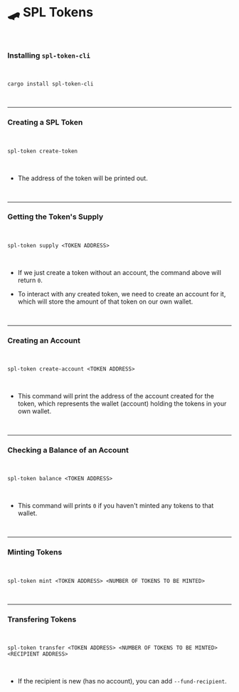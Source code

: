 # 🛹 SPL Tokens

<br>

### Installing `spl-token-cli`

<br>

```shell
cargo install spl-token-cli
```

<br>

---

### Creating a SPL Token

<br>

```shell
spl-token create-token
```

<br>

* The address of the token will be printed out.

<br>

---

### Getting the Token's Supply

<br>

```shell
spl-token supply <TOKEN ADDRESS>
```

<br>

* If we just create a token without an account, the command above will return `0`.

* To interact with any created token, we need to create an account for it, which will store the amount of that token on our own wallet.

<br>

---

### Creating an Account

<br>

```shell
spl-token create-account <TOKEN ADDRESS>
```

<br>

* This command will print the address of the account created for the token, which represents the wallet (account) holding the tokens in your own wallet.

<br>

---

### Checking a Balance of an Account

<br>

```shell
spl-token balance <TOKEN ADDRESS>
```

<br>

* This command will prints `0` if you haven't minted any tokens to that wallet.

<br>

---

### Minting Tokens

<br>

```shell
spl-token mint <TOKEN ADDRESS> <NUMBER OF TOKENS TO BE MINTED>
```

<br>

---

### Transfering Tokens

<br>

```shell
spl-token transfer <TOKEN ADDRESS> <NUMBER OF TOKENS TO BE MINTED> <RECIPIENT ADDRESS>
```

<br>

* If the recipient is new (has no account), you can add `--fund-recipient`.